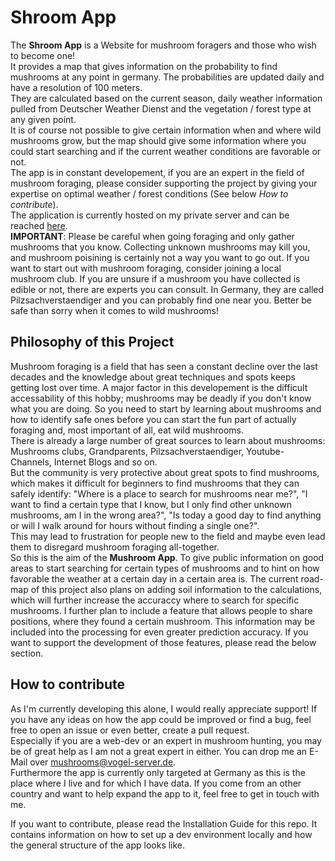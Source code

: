 # Shroom App

The **Shroom App** is a Website for mushroom foragers and those who wish to become one!<br>
It provides a map that gives information on the probability to find mushrooms at any point in germany. The probabilities are updated daily and have a resolution of 100 meters.<br>
They are calculated based on the current season, daily weather information pulled from Deutscher Weather Dienst and the vegetation / forest type at any given point.<br>
It is of course not possible to give certain information when and where wild mushrooms grow, but the map should give some information where you could start searching and if the current weather conditions are favorable or not.<br>
The app is in constant developement, if you are an expert in the field of mushroom foraging, please consider supporting the project by giving your expertise on optimal weather / forest conditions (See below *How to contribute*).<br>
The application is currently hosted on my private server and can be reached [here](https://vogel-server.de).<br>
**IMPORTANT**: Please be careful when going foraging and only gather mushrooms that you know. Collecting unknown mushrooms may kill you, and mushroom poisining is certainly not a way you want to go out. If you want to start out with mushroom foraging, consider joining a local mushroom club. If you are unsure if a mushroom you have collected is edible or not, there are experts you can consult. In Germany, they are called Pilzsachverstaendiger and you can probably find one near you. Better be safe than sorry when it comes to wild mushrooms!

## Philosophy of this Project
Mushroom foraging is a field that has seen a constant decline over the last decades and the knowledge about great techniques and spots keeps getting lost over time. A major factor in this developement is the difficult accessability of this hobby; mushrooms may be deadly if you don't know what you are doing. So you need to start by learning about mushrooms and how to identify safe ones before you can start the fun part of actually foraging and, most important of all, eat wild mushrooms.<br> 
There is already a large number of great sources to learn about mushrooms: Mushrooms clubs, Grandparents, Pilzsachverstaendiger, Youtube-Channels, Internet Blogs and so on.<br>
But the community is very protective about great spots to find mushrooms, which makes it difficult for beginners to find mushrooms that they can safely identify: "Where is a place to search for mushrooms near me?", "I want to find a certain type that I know, but I only find other unknown mushrooms, am I in the wrong area?", "Is today a good day to find anything or will I walk around for hours without finding a single one?".<br>
This may lead to frustration for people new to the field and maybe even lead them to disregard mushroom foraging all-together.<br>
So this is the aim of the **Mushroom App**. To give public information on good areas to start searching for certain types of mushrooms and to hint on how favorable the weather at a certain day in a certain area is. The current road-map of this project also plans on adding soil information to the calculations, which will further increase the accuraccy where to search for specific mushrooms. I further plan to include a feature that allows people to share positions, where they found a certain mushroom. This information may be included into the processing for even greater prediction accuracy. If you want to support the development of those features, please read the below section. 

## How to contribute
As I'm currently developing this alone, I would really appreciate support! If you have any ideas on how the app could be improved or find a bug, feel free to open an issue or even better, create a pull request.<br>
Especially if you are a web-dev or an expert in mushroom hunting, you may be of great help as I am not a great expert in either. You can drop me an E-Mail over <mushrooms@vogel-server.de>.<br>
Furthermore the app is currently only targeted at Germany as this is the place where I live and for which I have data. If you come from an other country and want to help expand the app to it, feel free to get in touch with me.

If you want to contribute, please read the Installation Guide for this repo. It contains information on how to set up a dev environment locally and how the general structure of the app looks like.


